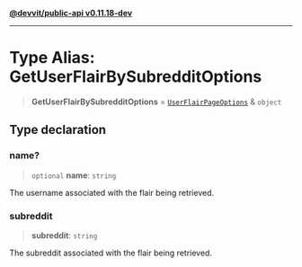 [**@devvit/public-api v0.11.18-dev**](../../README.md)

---

# Type Alias: GetUserFlairBySubredditOptions

> **GetUserFlairBySubredditOptions** = [`UserFlairPageOptions`](UserFlairPageOptions.md) & `object`

## Type declaration

### name?

> `optional` **name**: `string`

The username associated with the flair being retrieved.

### subreddit

> **subreddit**: `string`

The subreddit associated with the flair being retrieved.
